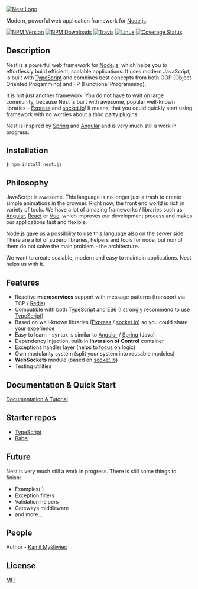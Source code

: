 [![Nest Logo](http://kamilmysliwiec.com/public/nest-logo.png)](http://kamilmysliwiec.com/)

  Modern, powerful web application framework for [Node.js](http://nodejs.org).

  [![NPM Version][npm-image]][npm-url]
  [![NPM Downloads][downloads-image]][downloads-url]
  [![Travis][travis-image]][travis-url]
  [![Linux][linux-image]][linux-url]
  [![Coverage Status](https://coveralls.io/repos/github/kamilmysliwiec/nest/badge.svg?branch=master)](https://coveralls.io/github/kamilmysliwiec/nest?branch=master)

## Description

Nest is a powerful web framework for [Node.js](http://nodejs.org), which helps you to effortlessly build efficient, scalable applications. It uses modern JavaScript, is built with [TypeScript](http://www.typescriptlang.org) and combines best concepts from both OOP (Object Oriented Progamming) and FP (Functional Programming).

It is not just another framework. You do not have to wait on large community, because Nest is built with awesome, popular well-known libraries - [Express](https://github.com/expressjs/express) and [socket.io](https://github.com/socketio/socket.io)! It means, that you could quickly start using framework with no worries about a third party plugins.

Nest is inspired by [Spring](https://spring.io) and [Angular](https://angular.io/) and is very much still a work in progress.

## Installation

```bash
$ npm install nest.js
```

## Philosophy

JavaScript is awesome. This language is no longer just a trash to create simple animations in the browser. Right now, the front end world is rich in variety of tools. We have a lot of amazing frameworks / libraries such as [Angular](https://angular.io/), [React](https://github.com/facebook/react) or [Vue](https://github.com/vuejs/vue), which improves our development process and makes our applications fast and flexible. 

[Node.js](http://nodejs.org) gave us a possibility to use this language also on the server side. There are a lot of superb libraries, helpers and tools for node, but non of them do not solve the main problem - the architecture. 

We want to create scalable, modern and easy to maintain applications. Nest helps us with it.

## Features

- Reactive **microservices** support with message patterns (transport via TCP / [Redis](https://redis.io/))
- Compatible with both TypeScript and ES6 (I strongly recommend to use [TypeScript](http://www.typescriptlang.org))
- Based on well-known libraries ([Express](https://github.com/expressjs/express) / [socket.io](https://github.com/socketio/socket.io)) so you could share your experience 
- Easy to learn - syntax is similar to [Angular](https://angular.io/) / [Spring](https://spring.io) (Java)
- Dependency Injection, built-in **Inversion of Control** container
- Exceptions handler layer (helps to focus on logic)
- Own modularity system (split your system into reusable modules)
- **WebSockets** module (based on [socket.io](https://github.com/socketio/socket.io))
- Testing utilities

## Documentation & Quick Start

[Documentation & Tutorial](https://kamilmysliwiec.gitbooks.io/nest/content/)

## Starter repos

- [TypeScript](https://github.com/kamilmysliwiec/nest-typescript-starter)
- [Babel](https://github.com/kamilmysliwiec/nest-babel-starter/)

## Future

Nest is very much still a work in progress. There is still some things to finish:

- Examples(!)
- Exception filters
- Validation helpers
- Gateways middleware
- and more...

## People

Author - [Kamil Myśliwiec](http://kamilmysliwiec.com)

## License

  [MIT](LICENSE)

[npm-image]: https://badge.fury.io/js/nest.js.svg
[npm-url]: https://npmjs.org/package/nest.js
[downloads-image]: https://img.shields.io/npm/dm/nest.js.svg
[downloads-url]: https://npmjs.org/package/nest.js
[travis-image]: https://api.travis-ci.org/kamilmysliwiec/nest.svg?branch=master
[travis-url]: https://travis-ci.org/kamilmysliwiec/nest
[linux-image]: https://img.shields.io/travis/kamilmysliwiec/nest/master.svg?label=linux
[linux-url]: https://travis-ci.org/kamilmysliwiec/nest
